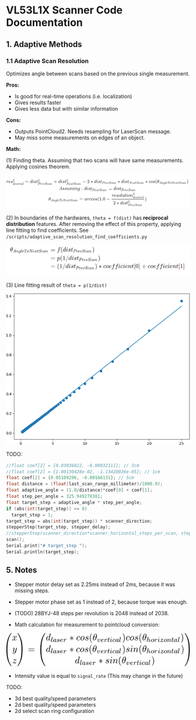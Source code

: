

# VL53L1X Scanner Code Documentation



## 1. Adaptive Methods

### 1.1 Adaptive Scan Resolution

Optimizes angle between scans based on the previous single measurement. 

**Pros:**

- Is good for real-time operations (i.e. localization)
- Gives results faster
- Gives less data but with similar information

**Cons:**

- Outputs PointCloud2. Needs resampling for LaserScan message.
- May miss some measurements on edges of an object.

**Math:**

(1) Finding theta. Assuming that two scans will have same measurements. Applying cosines theorem.

![adaptive_res_1](img/adaptive_res_1.png)

(2) In boundaries of the hardwares, `theta = f(dist)` has **reciprocal distribution** features. After removing the effect of this property, applying line fitting to find coefficients. See `/scripts/adaptive_scan_resolution_find_coefficients.py`

![adaptive_res_2](img/adaptive_res_2.png)

(3) Line fitting result of `theta = p(1/dist)`

![adaptive_res_3](img/adaptive_res_3.png)



TODO:

```c
//float coef[2] = {0.03036822, -0.00032111}; // 3cm
//float coef[2] = {1.00130428e-02, -1.13428036e-05}; // 1cm
float coef[2] = {0.05189296, -0.00166131}; // 5cm
float distance = (float(last_scan_range_millimeter)/1000.0);
float adaptive_angle = (1.0/distance)*coef[0] + coef[1];
float step_per_angle = 325.949278381;
float target_step = adaptive_angle * step_per_angle;
if (abs(int(target_step)) <= 0)
  target_step = 1;
target_step = abs(int(target_step)) * scanner_direction;
stepperStep(target_step, stepper_delay);
//stepperStep(scanner_direction*scanner_horizontal_steps_per_scan, stepper_delay);
scan();
Serial.print("# target_step ");
Serial.println(target_step);
```



## 5. Notes

- Stepper motor delay set as 2.25ms instead of 2ms, because it was missing steps.
- Stepper motor phase set as 1 instead of 2, because torque was enough.
- (TODO) 28BYJ-48 steps per revolution is 2048 instead of 2038.

- Math calculation for measurement to pointcloud conversion:

![pointcloud_calculation](img/pointcloud_calculation.png)

- Intensity value is equal to `signal_rate` (This may change in the future)



TODO:

- 3d best quality/speed parameters
- 2d best quality/speed parameters
- 2d select scan ring configuration




